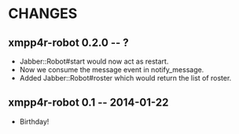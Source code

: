 # CHANGES

## xmpp4r-robot 0.2.0 -- ?

* Jabber::Robot#start would now act as restart.
* Now we consume the message event in notify_message.
* Added Jabber::Robot#roster which would return the list of roster.

## xmpp4r-robot 0.1 -- 2014-01-22

* Birthday!
